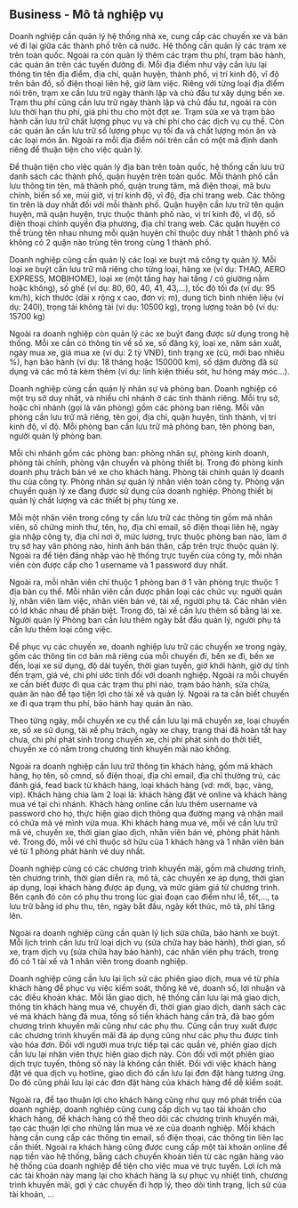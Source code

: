 ## Business - Mô tả nghiệp vụ


Doanh nghiệp cần quản lý hệ thống nhà xe, cung cấp các chuyến xe và bán vé đi lại giữa các thành phố trên cả nước. Hệ thống cần quản lý các trạm xe trên toàn quốc. Ngoài ra còn quản lý thêm các trạm thu phí, trạm bảo hành, các quán ăn trên các tuyến đường đi. Mỗi địa điểm như vậy cần lưu lại thông tin tên địa điểm, địa chỉ, quận huyện, thành phố, vị trí kinh độ, vĩ độ trên bản đồ, số điện thoại liên hệ, giờ làm việc. Riêng với từng loại địa điểm nói trên, trạm xe cần lưu trữ ngày thành lập và chủ đầu tư xây dựng bến xe. Trạm thu phí cũng cần lưu trữ ngày thành lập và chủ đầu tư, ngoài ra còn lưu thời hạn thu phí, giá phí thu cho một đợt xe. Trạm sửa xe và trạm bảo hành cần lưu trữ chất lượng phục vụ và chi phí cho các dịch vụ cụ thể. Còn các quán ăn cần lưu trữ số lượng phục vụ tối đa và chất lượng món ăn và các loại món ăn. Ngoài ra mỗi địa điểm nói trên cần có một mã định danh riêng để thuận tiện cho việc quản lý.

Để thuận tiện cho việc quản lý địa bàn trên toàn quốc, hệ thống cần lưu trữ danh sách các thành phố, quận huyện trên toàn quốc. Mỗi thành phố cần lưu thông tin tên, mã thành phố, quận trung tâm, mã điện thoại, mã bưu chính, biển số xe, múi giờ, vị trí kinh độ, vĩ độ, địa chỉ trang web. Các thông tin trên là duy nhất đối với mỗi thành phố. Quận huyện cần lưu trữ tên quận huyện, mã quận huyện, trực thuộc thành phố nào, vị trí kinh độ, vĩ độ, số điện thoại chính quyền địa phương, địa chỉ trang web. Các quận huyện có thể trùng tên nhau nhưng mỗi quận huyện chỉ thuộc duy nhất 1 thành phố và không có 2 quận nào trùng tên trong cùng 1 thành phố.

Doanh nghiệp cũng cần quản lý các loại xe buýt mà công ty quản lý. Mỗi loại xe buýt cần lưu trữ mã riêng cho từng loại, hãng xe (ví dụ: THAO, AERO EXPRESS, MOBIHOME), loại xe (một tầng hay hai tầng / có giường nằm hoặc không), số ghế (ví dụ: 80, 60, 40, 41, 43,...), tốc độ tối đa (ví dụ: 95 km/h), kích thước (dài x rộng x cao, đơn vị: m), dung tích bình nhiên liệu (ví dụ: 240l), trọng tải không tải (ví dụ: 10500 kg), trọng lượng toàn bộ (ví dụ: 15700 kg)

Ngoài ra doanh nghiệp còn quản lý các xe buýt đang được sử dụng trong hệ thống. Mỗi xe cần có thông tin về số xe, số đăng ký, loại xe, năm sản xuất, ngày mua xe, giá mua xe (ví dụ: 2 tỷ VNĐ), tình trạng xe (cũ, mới bao nhiêu %), hạn bảo hành (ví dụ: 18 tháng hoặc 150000 km), số dặm đường đã sử dụng và các mô tả kèm thêm (ví dụ: linh kiện thiếu sót, hư hỏng máy móc...).

Doanh nghiệp cũng cần quản lý nhân sự và phòng ban. Doanh nghiệp có một trụ sở duy nhất, và nhiều chi nhánh ở các tỉnh thành riêng. Mỗi trụ sở, hoặc chi nhánh (gọi là văn phòng) gồm các phòng ban riêng. Mỗi văn phòng cần lưu trữ mã riêng, tên gọi, địa chỉ, quận huyện, tỉnh thành, vị trí kinh độ, vĩ độ. Mỗi phòng ban cần lưu trữ mã phòng ban, tên phòng ban, người quản lý phòng ban.

Mỗi chi nhánh gồm các phòng ban: phòng nhân sự, phòng kinh doanh, phòng tài chính, phòng vận chuyển và phòng thiết bị. Trong đó phòng kinh doanh phụ trách bán vé xe cho khách hàng. Phòng tài chính quản lý doanh thu của công ty. Phòng nhân sự quản lý nhân viên toàn công ty. Phòng vận chuyển quản lý xe đang được sử dụng của doanh nghiệp. Phòng thiết bị quản lý chất lượng và các thiết bị phụ tùng xe.

Mỗi một nhân viên trong công ty cần lưu trữ các thông tin gồm mã nhân viên, số chứng minh thư, tên, họ, địa chỉ email, số điện thoại liên hệ, ngày gia nhập công ty, địa chỉ nơi ở, mức lương, trực thuộc phòng ban nào, làm ở trụ sở hay văn phòng nào, hình ảnh bán thân, cấp trên trực thuộc quản lý. Ngoài ra để tiện đăng nhập vào hệ thống trực tuyến của công ty, mỗi nhân viên còn được cấp cho 1 username và 1 password duy nhất.

Ngoài ra, mỗi nhân viên chỉ thuộc 1 phòng ban ở 1 văn phòng trực thuộc 1 địa bàn cụ thể. Mỗi nhân viên cần được phân loại các chức vụ: người quản lý, nhân viên làm việc, nhân viên bán vé, tài xế, người phụ tá. Các nhân viên có Id khác nhau để phân biệt. Trong đó, tài xế cần lưu thêm số bằng lái xe. Người quản lý Phòng ban cần lưu thêm ngày bắt đầu quản lý, người phụ tá cần lưu thêm loại công việc.

Để phục vụ các chuyến xe, doanh nghiệp lưu trữ các chuyến xe trong ngày, gồm các thông tin cơ bản mã riêng của mỗi chuyến đi, bến xe đi, bến xe đến, loại xe sử dụng, độ dài tuyến, thời gian tuyến, giờ khởi hành, giờ dự tính đến trạm, giá vé, chi phí ước tính đối với doanh nghiệp. Ngoài ra mỗi chuyến xe cần biết được đi qua các trạm thu phí nào, trạm bảo hành, sửa chữa, quán ăn nào để tạo tiện lợi cho tài xế và quản lý. Ngoài ra ta cần biết chuyến xe đi qua trạm thu phí, bảo hành hay quán ăn nào.

Theo từng ngày, mỗi chuyến xe cụ thể cần lưu lại mã chuyến xe, loại chuyến xe, số xe sử dụng, tài xế phụ trách, ngày xe chạy, trạng thái đã hoàn tất hay chưa, chi phí phát sinh trong chuyến xe, chi phí phát sinh do thời tiết, chuyến xe có nằm trong chương tình khuyến mãi nào không.

Ngoài ra doanh nghiệp cần lưu trữ thông tin khách hàng, gồm mã khách hàng, họ tên, số cmnd, số điện thoại, địa chỉ email, địa chỉ thường trú, các đánh giá, fead back từ khách hàng, loại khách hàng (vd: mới, bạc, vàng, vip). Khách hàng chia làm 2 loại là: khách hàng đặt vé online và khách hàng mua vé tại chi nhánh. Khách hàng online cần lưu thêm username và password cho họ, thực hiện giao dịch thông qua đường mạng và nhận mail có chứa mã vé mình vừa mua. Khi khách hàng mua vé, mỗi vé cần lưu trữ mã vé, chuyến xe, thời gian giao dịch, nhân viên bán vé, phòng phát hành vé. Trong đó, mỗi vé chỉ thuộc sở hữu của 1 khách hàng và 1 nhân viên bán vé từ 1 phòng phát hành vé duy nhất.

Doanh nghiệp cũng có các chương trình khuyến mãi, gồm mã chương trình, tên chương trình, thời gian diễn ra, mô tả, các chuyến xe áp dụng, thời gian áp dụng, loại khách hàng được áp đụng, và mức giảm giá từ chương trình. Bên cạnh đó còn có phụ thu trong lúc giai đoạn cao điểm như lễ, tết,…, ta lưu trữ bằng id phụ thu, tên, ngày bắt đầu, ngày kết thúc, mô tả, phí tăng lên.

Ngoài ra doanh nghiệp cũng cần quản lý lịch sửa chữa, bảo hành xe buýt. Mỗi lịch trình cần lưu trữ loại dịch vụ (sửa chữa hay bảo hành), thời gian, số xe, trạm dịch vụ (sửa chữa hay bảo hành), các nhân viên phụ trách, trong đó có 1 tài xế và 1 nhân viên trong doanh nghiệp.

Doanh nghiệp cũng cần lưu lại lịch sử các phiên giao dịch, mua vé từ phía khách hàng để phục vụ việc kiểm soát, thống kê vé, doanh số, lợi nhuận và các điều khoản khác. Mỗi lần giao dịch, hệ thống cần lưu lại mã giao dịch, thông tin khách hàng mua vé, chuyến đi, thời gian giao dịch, danh sách các vé mà khách hàng đã mua, tổng số tiền khách hàng cần trả, đã bao gồm chương trình khuyến mãi cũng như các phụ thu. Cũng cần truy xuất được các chương trình khuyến mãi đã áp dụng cũng như các phụ thu được tính vào hóa đơn. Đối với người mua trực tiếp tại các quần vé, phiên giao dịch cần lưu lại nhân viên thực hiện giao dịch này. Còn đối với một phiên giao dịch trực tuyến, thông số này là không cần thiết. Đối với việc khách hàng đặt vé qua dịch vụ hotline, giao dịch đó cần lưu lại đơn đặt hàng tương ứng. Do đó cũng phải lưu lại các đơn đặt hàng của khách hàng để dễ kiểm soát.

Ngoài ra, để tạo thuận lợi cho khách hàng cũng như quy mô phát triển của doanh nghiệp, doanh nghiệp cũng cung cấp dịch vụ tạo tài khoản cho khách hàng, để khách hàng có thể theo dõi các chương trình khuyến mãi, tạo các thuận lợi cho những lần mua vé xe của doanh nghiệp. Mỗi khách hàng cần cung cấp các thông tin email, số điện thoại, các thông tin liên lạc cần thiết. Ngoài ra khách hàng cũng được cung cấp một tài khoản online để nạp tiền vào hệ thống, bằng cách chuyển khoản tiền từ các ngân hàng vào hệ thống của doanh nghiệp để tiện cho việc mua vé trực tuyến. Lợi ích mà các tài khoản này mang lại cho khách hàng là sự phục vụ nhiệt tình, chương trình khuyến mãi, gợi ý các chuyến đi hợp lý, theo dõi tình trạng, lịch sử của tài khoản, …
